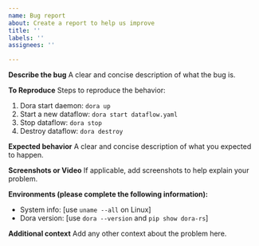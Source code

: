 ```yaml
---
name: Bug report
about: Create a report to help us improve
title: ''
labels: ''
assignees: ''

---
```


**Describe the bug**
A clear and concise description of what the bug is.

**To Reproduce**
Steps to reproduce the behavior:
1. Dora start daemon: `dora up` 
2. Start a new dataflow: `dora start dataflow.yaml`
3. Stop dataflow: `dora stop`
4. Destroy dataflow: `dora destroy`

**Expected behavior**
A clear and concise description of what you expected to happen.

**Screenshots or Video**
If applicable, add screenshots to help explain your problem.

**Environments (please complete the following information):**
 - System info: [use `uname --all` on Linux]
 - Dora version: [use `dora --version` and `pip show dora-rs`]

**Additional context**
Add any other context about the problem here.
